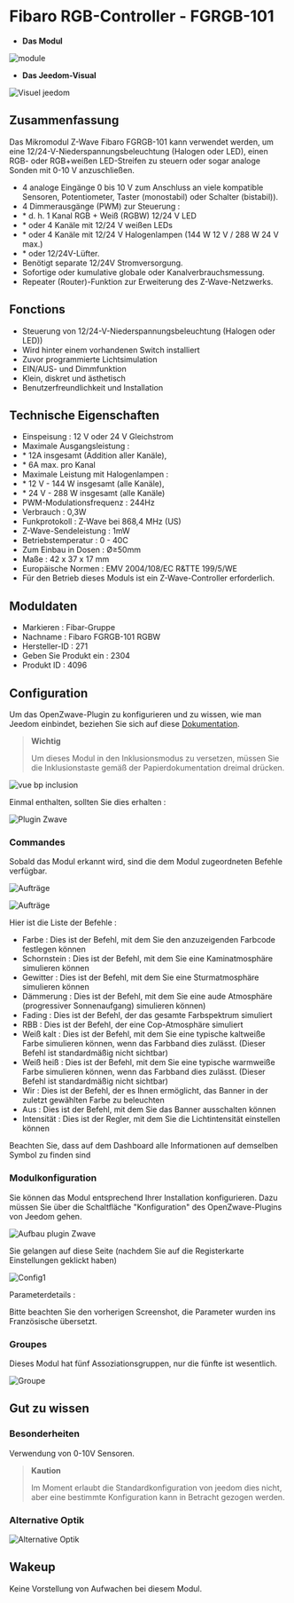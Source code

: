 # Fibaro RGB-Controller - FGRGB-101

-   **Das Modul**

![module](images/fibaro.fgrgb101/module.jpg)

-   **Das Jeedom-Visual**

![Visuel jeedom](images/fibaro.fgrgb101/Visuel_jeedom.png)

## Zusammenfassung

Das Mikromodul Z-Wave Fibaro FGRGB-101 kann verwendet werden, um eine 12/24-V-Niederspannungsbeleuchtung (Halogen oder LED), einen RGB- oder RGB+weißen LED-Streifen zu steuern oder sogar analoge Sonden mit 0-10 V anzuschließen.

-   4 analoge Eingänge 0 bis 10 V zum Anschluss an viele kompatible Sensoren, Potentiometer, Taster (monostabil) oder Schalter (bistabil)).
-   4 Dimmerausgänge (PWM) zur Steuerung :
-   \* d. h. 1 Kanal RGB + Weiß (RGBW) 12/24 V LED
-   \* oder 4 Kanäle mit 12/24 V weißen LEDs
-   \* oder 4 Kanäle mit 12/24 V Halogenlampen (144 W 12 V / 288 W 24 V max.)
-   \* oder 12/24V-Lüfter.
-   Benötigt separate 12/24V Stromversorgung.
-   Sofortige oder kumulative globale oder Kanalverbrauchsmessung.
-   Repeater (Router)-Funktion zur Erweiterung des Z-Wave-Netzwerks.

## Fonctions

-   Steuerung von 12/24-V-Niederspannungsbeleuchtung (Halogen oder LED))
-   Wird hinter einem vorhandenen Switch installiert
-   Zuvor programmierte Lichtsimulation
-   EIN/AUS- und Dimmfunktion
-   Klein, diskret und ästhetisch
-   Benutzerfreundlichkeit und Installation

## Technische Eigenschaften

-   Einspeisung : 12 V oder 24 V Gleichstrom
-   Maximale Ausgangsleistung :
-   \* 12A insgesamt (Addition aller Kanäle),
-   \* 6A max. pro Kanal
-   Maximale Leistung mit Halogenlampen :
-   \* 12 V - 144 W insgesamt (alle Kanäle),
-   \* 24 V - 288 W insgesamt (alle Kanäle)
-   PWM-Modulationsfrequenz : 244Hz
-   Verbrauch : 0,3W
-   Funkprotokoll : Z-Wave bei 868,4 MHz (US)
-   Z-Wave-Sendeleistung : 1mW
-   Betriebstemperatur : 0 - 40C
-   Zum Einbau in Dosen : Ø≥50mm
-   Maße : 42 x 37 x 17 mm
-   Europäische Normen : EMV 2004/108/EC R&TTE 199/5/WE
-   Für den Betrieb dieses Moduls ist ein Z-Wave-Controller erforderlich.

## Moduldaten

-   Markieren : Fibar-Gruppe
-   Nachname : Fibaro FGRGB-101 RGBW
-   Hersteller-ID : 271
-   Geben Sie Produkt ein : 2304
-   Produkt ID : 4096

## Configuration

Um das OpenZwave-Plugin zu konfigurieren und zu wissen, wie man Jeedom einbindet, beziehen Sie sich auf diese [Dokumentation](https://doc.jeedom.com/de_DE/plugins/automation%20protocol/openzwave/).

> **Wichtig**
>
> Um dieses Modul in den Inklusionsmodus zu versetzen, müssen Sie die Inklusionstaste gemäß der Papierdokumentation dreimal drücken.

![vue bp inclusion](images/fibaro.fgrgb101/vue_bp_inclusion.png)

Einmal enthalten, sollten Sie dies erhalten :

![Plugin Zwave](images/fibaro.fgrgb101/configuration.png)

### Commandes

Sobald das Modul erkannt wird, sind die dem Modul zugeordneten Befehle verfügbar.

![Aufträge](images/fibaro.fgrgb101/commande_1.png)

![Aufträge](images/fibaro.fgrgb101/commande_2.png)

Hier ist die Liste der Befehle :

-   Farbe : Dies ist der Befehl, mit dem Sie den anzuzeigenden Farbcode festlegen können
-   Schornstein : Dies ist der Befehl, mit dem Sie eine Kaminatmosphäre simulieren können
-   Gewitter : Dies ist der Befehl, mit dem Sie eine Sturmatmosphäre simulieren können
-   Dämmerung : Dies ist der Befehl, mit dem Sie eine aude Atmosphäre (progressiver Sonnenaufgang) simulieren können)
-   Fading : Dies ist der Befehl, der das gesamte Farbspektrum simuliert
-   RBB : Dies ist der Befehl, der eine Cop-Atmosphäre simuliert
-   Weiß kalt : Dies ist der Befehl, mit dem Sie eine typische kaltweiße Farbe simulieren können, wenn das Farbband dies zulässt. (Dieser Befehl ist standardmäßig nicht sichtbar)
-   Weiß heiß : Dies ist der Befehl, mit dem Sie eine typische warmweiße Farbe simulieren können, wenn das Farbband dies zulässt. (Dieser Befehl ist standardmäßig nicht sichtbar)
-   Wir : Dies ist der Befehl, der es Ihnen ermöglicht, das Banner in der zuletzt gewählten Farbe zu beleuchten
-   Aus : Dies ist der Befehl, mit dem Sie das Banner ausschalten können
-   Intensität : Dies ist der Regler, mit dem Sie die Lichtintensität einstellen können

Beachten Sie, dass auf dem Dashboard alle Informationen auf demselben Symbol zu finden sind

### Modulkonfiguration

Sie können das Modul entsprechend Ihrer Installation konfigurieren. Dazu müssen Sie über die Schaltfläche "Konfiguration" des OpenZwave-Plugins von Jeedom gehen.

![Aufbau plugin Zwave](images/plugin/bouton_configuration.jpg)

Sie gelangen auf diese Seite (nachdem Sie auf die Registerkarte Einstellungen geklickt haben)

![Config1](images/fibaro.fgrgb101/parametres.png)

Parameterdetails :

Bitte beachten Sie den vorherigen Screenshot, die Parameter wurden ins Französische übersetzt.

### Groupes

Dieses Modul hat fünf Assoziationsgruppen, nur die fünfte ist wesentlich.

![Groupe](images/fibaro.fgrgb101/groupes.png)

## Gut zu wissen

### Besonderheiten

Verwendung von 0-10V Sensoren.

> **Kaution**
>
> Im Moment erlaubt die Standardkonfiguration von jeedom dies nicht, aber eine bestimmte Konfiguration kann in Betracht gezogen werden.

### Alternative Optik

![Alternative Optik](images/fibaro.fgrgb101/Visuel_alternatif.png)

## Wakeup

Keine Vorstellung von Aufwachen bei diesem Modul.
